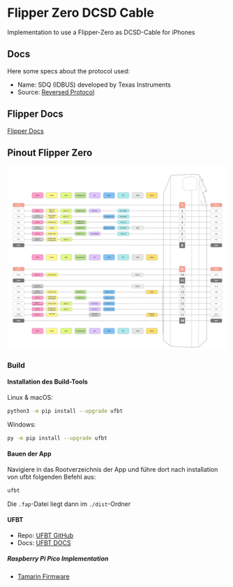 # Flipper Zero DCSD Cable

Implementation to use a Flipper-Zero as DCSD-Cable for iPhones

## Docs

Here some specs about the protocol used:

* Name: SDQ (IDBUS) developed by Texas Instruments
* Source: [Reversed Protocol](https://nyansatan.github.io/lightning/)

## Flipper Docs

[Flipper Docs](https://docs.flipper.net/)

## Pinout Flipper Zero

![](assets/EnLvCM5-J45B9sBm6UBig_flipper-zero-gpio-pinout-flipper-zero-12f7b9c6-drawing-rev-04.jpg)

### Build

#### Installation des Build-Tools

Linux & macOS:

```sh
python3 -m pip install --upgrade ufbt
```

Windows:

```sh
py -m pip install --upgrade ufbt
```

#### Bauen der App

Navigiere in das Rootverzeichnis der App und führe dort nach installation von ufbt folgenden Befehl aus:

```txt
ufbt
```

Die `.fap`-Datei liegt dann im `./dist`-Ordner

#### UFBT

* Repo:  [UFBT GitHub](https://github.com/flipperdevices/flipperzero-ufbt)
* Docs:  [UFBT DOCS](https://github.com/flipperdevices/flipperzero-ufbt/blob/dev/README.md)

##### Raspberry Pi Pico Implementation 

* [Tamarin Firmware](https://github.com/stacksmashing/tamarin-firmware)
